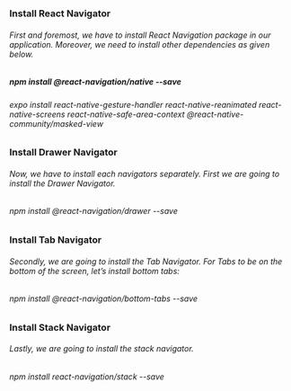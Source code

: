 <h3>Install React Navigator</h3>
<h6>First and foremost, we have to install React Navigation package in our application. Moreover, we need to install other dependencies as given below.</h6>

<h5>npm install @react-navigation/native --save</h5>

<h6>expo install react-native-gesture-handler react-native-reanimated react-native-screens react-native-safe-area-context @react-native-community/masked-view</h6>

<h3>Install Drawer Navigator</h3>
<h6>Now, we have to install each navigators separately. First we are going to install the Drawer Navigator.</h6>

<h6>npm install @react-navigation/drawer --save</h6>

<h3>Install Tab Navigator</h3>
<h6>Secondly, we are going to install the Tab Navigator. For Tabs to be on the bottom of the screen, let’s install bottom tabs:</h6>

<h6>npm install @react-navigation/bottom-tabs --save</h6>

<h3>Install Stack Navigator</h3>
<h6>Lastly, we are going to install the stack navigator.</h6>

<h6>npm install react-navigation/stack --save</h6>
